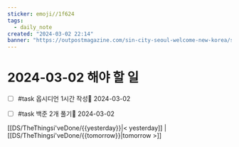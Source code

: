 ```yaml
---
sticker: emoji//1f624
tags:
  - daily_note
created: "2024-03-02 22:14"
banner: "https://outpostmagazine.com/sin-city-seoul-welcome-new-korea/seoul-skyline-photo/"
---
```


# 2024-03-02 해야 할 일

- [ ] #task 옵시디언 1시간 작성📅 2024-03-02
- [ ] #task 백준 2개 풀기📅 2024-03-02


[[DS/TheThingsi'veDone/{{yesterday}}|< yesterday]] | [[DS/TheThingsi'veDone/{{tomorrow}}|tomorrow >]]